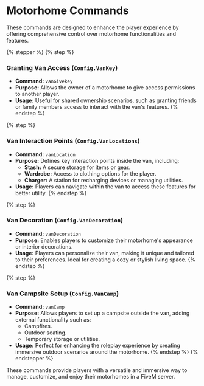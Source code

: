 # Motorhome Commands

These commands are designed to enhance the player experience by offering comprehensive control over motorhome functionalities and features.

{% stepper %}
{% step %}
### **Granting Van Access (`Config.VanKey`)**

* **Command:** `vanGivekey`
* **Purpose:** Allows the owner of a motorhome to give access permissions to another player.
* **Usage:** Useful for shared ownership scenarios, such as granting friends or family members access to interact with the van's features.
{% endstep %}

{% step %}
### **Van Interaction Points (`Config.VanLocations`)**

* **Command:** `vanLocation`
* **Purpose:** Defines key interaction points inside the van, including:
  * **Stash:** A secure storage for items or gear.
  * **Wardrobe:** Access to clothing options for the player.
  * **Charger:** A station for recharging devices or managing utilities.
* **Usage:** Players can navigate within the van to access these features for better utility.
{% endstep %}

{% step %}
### **Van Decoration (`Config.VanDecoration`)**

* **Command:** `vanDecoration`
* **Purpose:** Enables players to customize their motorhome's appearance or interior decorations.
* **Usage:** Players can personalize their van, making it unique and tailored to their preferences. Ideal for creating a cozy or stylish living space.
{% endstep %}

{% step %}
### **Van Campsite Setup (`Config.VanCamp`)**

* **Command:** `vanCamp`
* **Purpose:** Allows players to set up a campsite outside the van, adding external functionality such as:
  * Campfires.
  * Outdoor seating.
  * Temporary storage or utilities.
* **Usage:** Perfect for enhancing the roleplay experience by creating immersive outdoor scenarios around the motorhome.
{% endstep %}
{% endstepper %}

These commands provide players with a versatile and immersive way to manage, customize, and enjoy their motorhomes in a FiveM server.
